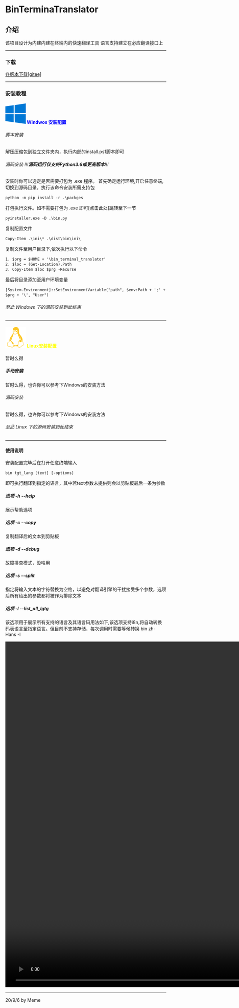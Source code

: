 # BinTerminaTranslator

## 介绍

该项目设计为内建内建在终端内的快速翻译工具
语言支持建立在必应翻译接口上

---

### 下载

[各版本下载[gitee]][1]

---

### 安装教程

#### ![Gi](/media/SVG/windows.svg "Windwos") <font color='blue'>Windwos 安装配置</font>

###### 脚本安装

解压压缩包到独立文件夹内，执行内部的install.ps1脚本即可

###### 源码安装 !!!**源码运行仅支持Python3.6或更高版本**!!!

安装时你可以选定是否需要打包为 .exe 程序。
首先确定运行环境,开启任意终端,切换到源码目录。执行该命令安装所需支持包

    python -m pip install -r .\packges

打包执行文件。如不需要打包为 .exe 即可[点击此处]跳转至下一节

    pyinstaller.exe -D .\bin.py

复制配置文件

    Copy-Item .\ini\* .\dist\bin\ini\

复制文件至用户目录下,依次执行以下命令

    1. $prg = $HOME + '\bin_terminal_translator'
    2. $loc = (Get-Location).Path
    3. Copy-Item $loc $prg -Recurse

最后将目录添加至用户环境变量

    [System.Environment]::SetEnvironmentVariable("path", $env:Path + ';' + $prg + '\', "User")

###### 至此 Windows 下的源码安装到此结束

---

#### ![linux](/media/SVG/linux.svg "Linux") <font color='Yellow'>Linux安装配置</font>

暂时么得

##### 手动安装

暂时么得，也许你可以参考下Windows的安装方法

###### 源码安装

暂时么得，也许你可以参考下Windows的安装方法

###### 至此 Linux 下的源码安装到此结束

---
#### 使用说明
安装配置完毕后在打开任意终端输入

    bin tgt_lang [text] [-options]
即可执行翻译到指定的语言，其中若text参数未提供则会以剪贴板最后一条为参数

##### 选项 -h --help

展示帮助选项

##### 选项 -c --copy
复制翻译后的文本到剪贴板

##### 选项 -d --debug
故障排查模式，没啥用

##### 选项 -s --split
指定将输入文本的字符替换为空格，以避免对翻译引擎的干扰接受多个参数，选项后所有给出的参数都将被作为排除文本

##### 选项 -l --list_all_lgtg
该选项用于展示所有支持的语言及其语言码用法如下,该选项支持i8n,将自动转换码表语言至指定语言。但目前不支持存储，每次调用时需要等候转换
    bin zh-Hans -l

<video src="/media/vedio/tgt_loading_zh.mp4" width="1920px" height="1080px" controls="controls"></video>

---

[1]:https://gitee.com/abchiyi/BinTerminaTranslator/releases

20/9/6 by Meme

